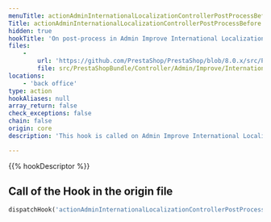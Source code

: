 ```yaml
---
menuTitle: actionAdminInternationalLocalizationControllerPostProcessBefore
Title: actionAdminInternationalLocalizationControllerPostProcessBefore
hidden: true
hookTitle: 'On post-process in Admin Improve International Localization Controller'
files:
    -
        url: 'https://github.com/PrestaShop/PrestaShop/blob/8.0.x/src/PrestaShopBundle/Controller/Admin/Improve/International/LocalizationController.php'
        file: src/PrestaShopBundle/Controller/Admin/Improve/International/LocalizationController.php
locations:
    - 'back office'
type: action
hookAliases: null
array_return: false
check_exceptions: false
chain: false
origin: core
description: 'This hook is called on Admin Improve International Localization post-process before processing any form'

---
```


{{% hookDescriptor %}}

## Call of the Hook in the origin file

```php
dispatchHook('actionAdminInternationalLocalizationControllerPostProcessBefore', ['controller' => $this])
```

